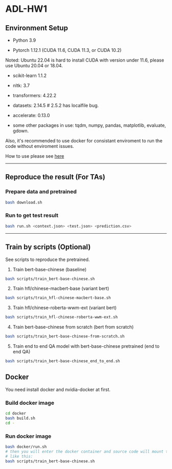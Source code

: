 # ADL-HW1

## Environment Setup

-   Python 3.9

-   Pytorch 1.12.1 (CUDA 11.6, CUDA 11.3, or CUDA 10.2)

Noted: Ubuntu 22.04 is hard to install CUDA with version under 11.6, please use Ubuntu 20.04 or 18.04.

-   scikit-learn 1.1.2

-   nltk: 3.7

-   transformers: 4.22.2

-   datasets: 2.14.5 # 2.5.2 has localfile bug.

-   accelerate: 0.13.0

-   some other packages in use: tqdm, numpy, pandas, matplotlib, evaluate, gdown.

Also, it's recommended to use docker for consistant enviroment to run the code without enviroment issues.

How to use please see [here](#docker)

---

## Reproduce the result (For TAs)

### Prepare data and pretrained

```bash
bash download.sh
```

### Run to get test result

```bash
bash run.sh <context.json> <test.json> <prediction.csv>
```

---

## Train by scripts (Optional)

See scripts to reproduce the pretrained.

1. Train bert-base-chinese (baseline)

```bash
bash scripts/train_bert-base-chinese.sh
```

2. Train hfl/chinese-macbert-base (variant bert)

```bash
bash scripts/train_hfl-chinese-macbert-base.sh
```

3. Train hfl/chinese-roberta-wwm-ext (variant bert)

```bash
bash scripts/train_hfl-chinese-roberta-wwm-ext.sh
```

4. Train bert-base-chinese from scratch (bert from scratch)

```bash
bash scripts/train_bert-base-chinese-from-scratch.sh
```

5. Train end to end QA model with bert-base-chinese pretrained (end to end QA)

```bash
bash scripts/train_bert-base-chinese_end_to_end.sh
```

## Docker

You need install docker and nvidia-docker at first.

### Build docker image

```bash
cd docker
bash build.sh
cd -
```

### Run docker image

```bash
bash docker/run.sh
# then you will enter the docker container and source code will mount to /code you can run scripts directly.
# like this:
bash scripts/train_bert-base-chinese.sh
```
